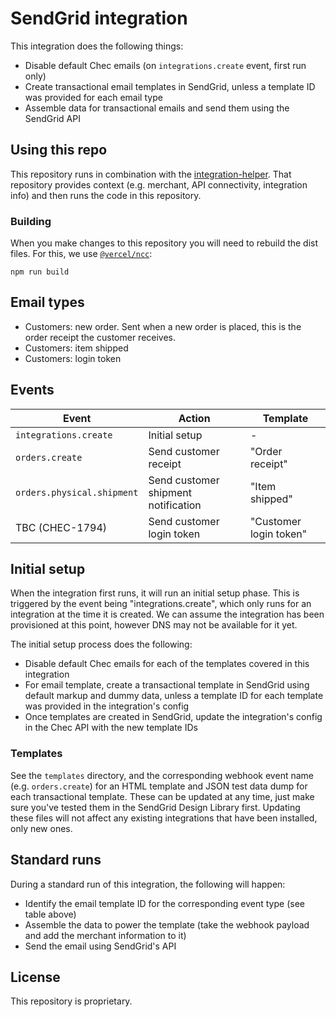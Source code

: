 # SendGrid integration

This integration does the following things:

* Disable default Chec emails (on `integrations.create` event, first run only)
* Create transactional email templates in SendGrid, unless a template ID was provided for each email type
* Assemble data for transactional emails and send them using the SendGrid API

## Using this repo

This repository runs in combination with the [integration-helper](https://github.com/chec/integration-helper). That
repository provides context (e.g. merchant, API connectivity, integration info) and then runs the code in this
repository.

### Building

When you make changes to this repository you will need to rebuild the dist files. For this, we use
[`@vercel/ncc`](https://github.com/vercel/ncc):

```
npm run build
```

## Email types

* Customers: new order. Sent when a new order is placed, this is the order receipt the customer receives.
* Customers: item shipped
* Customers: login token

## Events

| Event | Action | Template |
| -------------------------- | ----------------------------------- | ---------------------- |
| `integrations.create`      | Initial setup                       | -                      |
| `orders.create`            | Send customer receipt               | "Order receipt"        |
| `orders.physical.shipment` | Send customer shipment notification | "Item shipped"         |
| TBC (CHEC-1794)            | Send customer login token           | "Customer login token" |

## Initial setup

When the integration first runs, it will run an initial setup phase. This is triggered by the event being
"integrations.create", which only runs for an integration at the time it is created. We can assume the integration
has been provisioned at this point, however DNS may not be available for it yet.

The initial setup process does the following:

* Disable default Chec emails for each of the templates covered in this integration
* For email template, create a transactional template in SendGrid using default markup and dummy data, unless
  a template ID for each template was provided in the integration's config
* Once templates are created in SendGrid, update the integration's config in the Chec API with the new template IDs

### Templates

See the `templates` directory, and the corresponding webhook event name (e.g. `orders.create`) for an HTML template
and JSON test data dump for each transactional template. These can be updated at any time, just make sure you've
tested them in the SendGrid Design Library first. Updating these files will not affect any existing integrations
that have been installed, only new ones.

## Standard runs

During a standard run of this integration, the following will happen:

* Identify the email template ID for the corresponding event type (see table above)
* Assemble the data to power the template (take the webhook payload and add the merchant information to it)
* Send the email using SendGrid's API

## License

This repository is proprietary.
